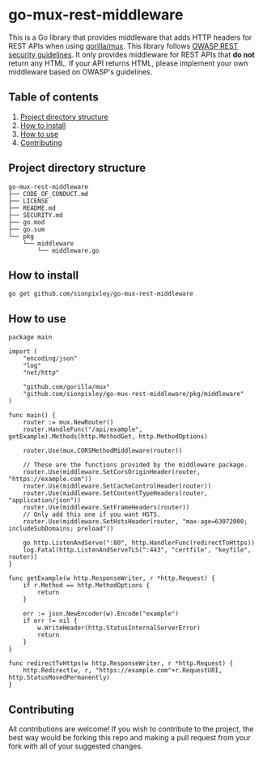 # go-mux-rest-middleware

This is a Go library that provides middleware that adds HTTP headers for REST APIs when using [gorilla/mux](https://github.com/gorilla/mux). This library follows [OWASP REST security guidelines](https://cheatsheetseries.owasp.org/cheatsheets/REST_Security_Cheat_Sheet.html#security-headers). It only provides middleware for REST APIs that **do not** return any HTML. If your API returns HTML, please implement your own middleware based on OWASP's guidelines.

## Table of contents

1. [Project directory structure](#project-directory-structure)
2. [How to install](#how-to-install)
3. [How to use](#how-to-use)
4. [Contributing](#contributing)

## Project directory structure

```
go-mux-rest-middleware
├── CODE_OF_CONDUCT.md
├── LICENSE
├── README.md
├── SECURITY.md
├── go.mod
├── go.sum
└── pkg
    └── middleware
        └── middleware.go
```

## How to install

`go get github.com/sionpixley/go-mux-rest-middleware`

## How to use

```
package main

import (
    "encoding/json"
    "log"
    "net/http"

    "github.com/gorilla/mux"
    "github.com/sionpixley/go-mux-rest-middleware/pkg/middleware"
)

func main() {
    router := mux.NewRouter()
    router.HandleFunc("/api/example", getExample).Methods(http.MethodGet, http.MethodOptions)

    router.Use(mux.CORSMethodMiddleware(router))

    // These are the functions provided by the middleware package.
    router.Use(middleware.SetCorsOriginHeader(router, "https://example.com"))
    router.Use(middleware.SetCacheControlHeader(router))
    router.Use(middleware.SetContentTypeHeaders(router, "application/json"))
    router.Use(middleware.SetFrameHeaders(router))
    // Only add this one if you want HSTS.
    router.Use(middleware.SetHstsHeader(router, "max-age=63072000; includeSubDomains; preload"))

    go http.ListenAndServe(":80", http.HandlerFunc(redirectToHttps))
    log.Fatal(http.ListenAndServeTLS(":443", "certfile", "keyfile", router))
}

func getExample(w http.ResponseWriter, r *http.Request) {
    if r.Method == http.MethodOptions {
        return
    }

    err := json.NewEncoder(w).Encode("example")
    if err != nil {
        w.WriteHeader(http.StatusInternalServerError)
        return
    }
}

func redirectToHttps(w http.ResponseWriter, r *http.Request) {
    http.Redirect(w, r, "https://example.com"+r.RequestURI, http.StatusMovedPermanently)
}
```

## Contributing

All contributions are welcome! If you wish to contribute to the project, the best way would be forking this repo and making a pull request from your fork with all of your suggested changes.
